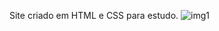Site criado em HTML e CSS para estudo.
![img1](https://user-images.githubusercontent.com/68913548/110193831-1b28be00-7e15-11eb-8f07-95d56e6bb6a1.png)
